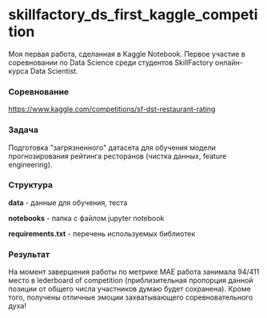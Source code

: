 # skillfactory_ds_first_kaggle_competition

Моя первая работа, сделанная в Kaggle Notebook. Первое участие в соревновании по Data Science среди студентов SkillFactory онлайн-курса Data Scientist.

### Соревнование
https://www.kaggle.com/competitions/sf-dst-restaurant-rating

### Задача 
Подготовка "загрязненного" датасета для обучения модели прогнозирования рейтинга ресторанов (чистка данных, feature engineering).

### Структура
**data** - данные для обучения, теста

**notebooks** - папка с файлом jupyter notebook 

**requirements.txt** - перечень используемых библиотек

### Результат
На момент завершения работы по метрике MAE работа занимала 94/411 место в lederboard of competition (приблизительная пропорция данной позиции от общего числа  участников думаю будет сохранена). 
Кроме того, получены отличные эмоции захватывающего соревновательного духа!
